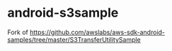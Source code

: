 # android-s3sample
Fork of https://github.com/awslabs/aws-sdk-android-samples/tree/master/S3TransferUtilitySample
